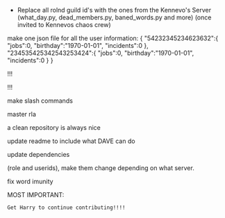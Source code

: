 - Replace all rolnd guild id's with the ones from the Kennevo's Server (what_day.py, dead_members.py, baned_words.py and more) (once invited to Kennevos chaos crew)



make one json file for all the user information:
    {
    "54232345234623632":{
        "jobs":0,
        "birthday":"1970-01-01",
        "incidents":0
    },
    "234535425342543253424":{
        "jobs":0,
        "birthday":"1970-01-01",
        "incidents":0
    }
    }


!!!

!!!


make slash commands

master rla




a clean repository is always nice

update readme to include what DAVE can do

update dependencies

(role and userids), make them change depending on what server.

fix word imunity

MOST IMPORTANT:

    Get Harry to continue contributing!!!!